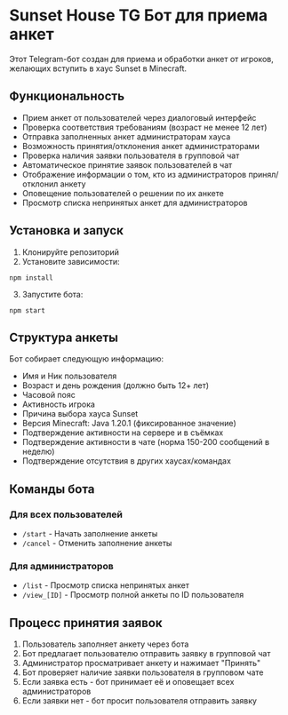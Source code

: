 # Sunset House TG Бот для приема анкет

Этот Telegram-бот создан для приема и обработки анкет от игроков, желающих вступить в хаус Sunset в Minecraft.

## Функциональность

- Прием анкет от пользователей через диалоговый интерфейс
- Проверка соответствия требованиям (возраст не менее 12 лет)
- Отправка заполненных анкет администраторам хауса
- Возможность принятия/отклонения анкет администраторами
- Проверка наличия заявки пользователя в групповой чат
- Автоматическое принятие заявок пользователей в чат
- Отображение информации о том, кто из администраторов принял/отклонил анкету
- Оповещение пользователей о решении по их анкете
- Просмотр списка непринятых анкет для администраторов

## Установка и запуск

1. Клонируйте репозиторий
2. Установите зависимости:
```
npm install
```
3. Запустите бота:
```
npm start
```

## Структура анкеты

Бот собирает следующую информацию:
- Имя и Ник пользователя
- Возраст и день рождения (должно быть 12+ лет)
- Часовой пояс
- Активность игрока
- Причина выбора хауса Sunset
- Версия Minecraft: Java 1.20.1 (фиксированное значение)
- Подтверждение активности на сервере и в съёмках
- Подтверждение активности в чате (норма 150-200 сообщений в неделю)
- Подтверждение отсутствия в других хаусах/командах

## Команды бота

### Для всех пользователей
- `/start` - Начать заполнение анкеты
- `/cancel` - Отменить заполнение анкеты

### Для администраторов
- `/list` - Просмотр списка непринятых анкет
- `/view_[ID]` - Просмотр полной анкеты по ID пользователя

## Процесс принятия заявок

1. Пользователь заполняет анкету через бота
2. Бот предлагает пользователю отправить заявку в групповой чат
3. Администратор просматривает анкету и нажимает "Принять"
4. Бот проверяет наличие заявки пользователя в групповом чате
5. Если заявка есть - бот принимает её и оповещает всех администраторов
6. Если заявки нет - бот просит пользователя отправить заявку 